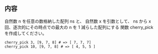 ## 内容
自然数 n を任意の数格納した配列 ns と、
自然数 x を引数として、
ns から x 回、逐次的にその時点での最大の n を 1 減らした配列にする
関数 cherry_pick を作成してください。

```livescript
cherry_pick 3, [9, 7, 8] # => [ 7, 7, 7]
cherry_pick 10, [9, 7, 8] # => [ 4, 5, 5 ]
```
